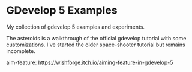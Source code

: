 # GDevelop 5 Examples

My collection of gdevelop 5 examples and experiments.

The asteroids is a walkthrough of the official gdevelop tutorial with some customizations. I've started the older space-shooter tutorial but remains incomplete.

aim-feature: https://wishforge.itch.io/aiming-feature-in-gdevelop-5
